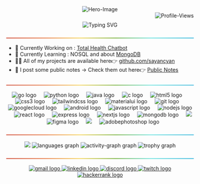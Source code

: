 <!-- Hero Image -->
<div 
  align="center">
  <img
  src="https://68.media.tumblr.com/61d4fea89f86eb4cb5a7e616d9cd4832/tumblr_owi25v6uAo1r4gsiio1_1280.gif"
  alt="Hero-Image"
  style="max-width: 100%"
  />
</div>

<!-- Profile Views -->

<div 
  style="width: 100%; height: auto; margin-bottom: 25px;">
  <img 
  src="https://komarev.com/ghpvc/?username=sayancyan&abbreviated=true"
  alt="Profile-Views"
  style="float: right"
  />
</div>

<!-- Intro-->
<div 
  align="center">
  <img
    src="https://readme-typing-svg.demolab.com?font=Outfit&size=40&duration=1000&color=F7F7F7&center=true&vCenter=true&multiline=true&repeat=false&width=700&height=150&lines=Hi%F0%9F%91%8B%2C+I'm+Sayan;Full-Stack+Developer+%26+Designer+"
    alt="Typing SVG"
    style="max-width: 100%"
    />
</div>

<img
src="resources/images/rainbow-divider.png"
/>

<!-- What's going on -->

- 🔭 Currently Working on : [Total Health Chatbot](https://github.com/sayancyan/TotalHealth-AI)
- 🌱 Currently Learning : NOSQL and about [MongoDB](https://www.mongodb.com)
- 👨‍💻 All of my projects are available here👉 [ github.com/sayancyan](https://github.com/sayancyan)
- 📢 I post some public notes -> Check them out here👉 [Public Notes](https://github.com/sayancyan/public-vault)
<!-- - 🤝 I’m looking for help with
- 👯 I’m looking to collaborate ond d -->

<img
src="resources/images/rainbow-divider.png"
/>

<!-- Skills -->

<div
align="center"
>
  <img
  src="https://cdn.jsdelivr.net/gh/devicons/devicon/icons/go/go-original.svg"
  height="40"
  alt="go logo"
  />
  <img
  width="12"
  />
  <img
  src="https://cdn.jsdelivr.net/gh/devicons/devicon/icons/python/python-original-wordmark.svg"
  height="40"
  alt="python logo"
  />
  <img
  width="12"
  />
  <img
  src="https://cdn.jsdelivr.net/gh/devicons/devicon/icons/java/java-original-wordmark.svg" height="40"
  alt="java logo"
  />
  <img
  width="12"
  />
  <img
  src="https://cdn.jsdelivr.net/gh/devicons/devicon/icons/c/c-plain.svg"
  height="40"
  alt="c logo"
  />
  <img
  width="12"
  />
  <img
  src="https://cdn.jsdelivr.net/gh/devicons/devicon/icons/html5/html5-plain-wordmark.svg"
  height="40"
  alt="html5 logo"
  />
  <img
  width="12"
  />
  <img
  src="https://cdn.jsdelivr.net/gh/devicons/devicon/icons/css3/css3-plain-wordmark.svg" height="40"
  alt="css3 logo"
  />
  <img
  width="12"
  />
  <img
  src="https://cdn.simpleicons.org/tailwindcss/06B6D4"
  height="40"
  alt="tailwindcss logo"
  />
  <img
  width="12"
  />
  <img
  src="https://cdn.jsdelivr.net/gh/devicons/devicon/icons/materialui/materialui-original.svg"
  height="40"
  alt="materialui logo"
  />
  <img
  width="12"
  />
  <img
  src="https://cdn.jsdelivr.net/gh/devicons/devicon/icons/git/git-plain-wordmark.svg"
  height="40"
  alt="git logo"
  />
  <img
  width="12"
  />
  <img
  src="https://cdn.jsdelivr.net/gh/devicons/devicon/icons/googlecloud/googlecloud-original.svg"
  height="40"
  alt="googlecloud logo"
  />
  <img
  width="12"
  />
  <img
  src="https://cdn.simpleicons.org/android/3DDC84"
  height="40"
  alt="android logo"
  />
  <img
  width="12"
  />
  <img
  src="https://cdn.simpleicons.org/javascript/F7DF1E"
  height="40"
  alt="javascript logo"
  />
  <img
  width="12"
  />
  <img
  src="https://cdn.jsdelivr.net/gh/devicons/devicon/icons/nodejs/nodejs-plain-wordmark.svg"
  height="40"
  alt="nodejs logo"
  />
  <img
  width="12"
  />
  <img
  src="https://cdn.jsdelivr.net/gh/devicons/devicon/icons/react/react-original.svg"
  height="40"
  alt="react logo"
  />
  <img
    width="12"
  />
  <img
    src="https://skillicons.dev/icons?i=express"
    height="40"
    alt="express logo"
  />
  <img
    width="12"
  />
  <img
    src="https://cdn.jsdelivr.net/gh/devicons/devicon/icons/nextjs/nextjs-original.svg"
    height="40"
    alt="nextjs logo"
  />
  <img
    width="12"
  />
  <img
    src="https://cdn.jsdelivr.net/gh/devicons/devicon/icons/mongodb/mongodb-plain-wordmark.svg"
    height="40"
    alt="mongodb logo"
  />
  <img
    width="12"
  />
  <img
    src="https://cdn.jsdelivr.net/gh/devicons/devicon/icons/mysql/mysql-original-wordmark.svg"
    height="40
    alt="mysql logo"
  />
  <img
  width="12"
  />
  <img
  src="https://skillicons.dev/icons?i=figma" 
  height="40"
  alt="figma logo"
  />
  <img
  width="12"
  />
  <img
  src="https://skillicons.dev/icons?i=ai"
  height="40
  alt="adobeillustrator-logo"
  />
  <img
  width="12"
  />
  <img
  src="https://skillicons.dev/icons?i=ps"
  height="40"
  alt="adobephotoshop logo"
  />
</div>

<img
src="resources/images/rainbow-divider.png"
/>

<!-- Stats -->
<div
align="center"
>
<img
  src="https://streak-stats.demolab.com?user=sayancyan&locale=en&mode=weekly&theme=github_dark&hide_border=true"
/>
<img
  src="https://github-readme-stats.vercel.app/api/top-langs?username=sayancyan&locale=en&hide_title=true&layout=compact&card_width=320&langs_count=5&theme=github_dark&hide_border=true"
  height=""
  alt="languages graph"
  />
<img
  src="https://github-readme-activity-graph.vercel.app/graph?username=sayancyan&theme=github-dark&hide_border=true&hide_title=true&custom_title=Activity%20Graph&area=true"
  height=""
  alt="activity-graph graph"
  />
<img
  src="https://github-profile-trophy.vercel.app?username=sayancyan&&no-bg=true&no-frame=true&column=-1"
  height=""
  alt="trophy graph"
  />
</div>

<img
src="resources/images/rainbow-divider.png"
/>

<!-- Contacts -->
<div
align="center"
>
<a
  href="https://mailto:sayancyan@gmail.com"
  target="_blank">
<img
    src="https://img.shields.io/static/v1?message=Gmail&logo=gmail&label=&color=D14836&logoColor=white&labelColor=&style=for-the-badge"
    height="35"
    alt="gmail logo"
    />
</a>
<a
  href="https://www.linkedin.com/in/sayancyan"
  target="_blank">
<img
    src="https://img.shields.io/static/v1?message=LinkedIn&logo=linkedin&label=&color=0077B5&logoColor=white&labelColor=&style=for-the-badge"
    height="35"
    alt="linkedin logo"
    />
</a>
<a
  href="https://discord.com"
  target="_blank">
<img
    src="https://img.shields.io/static/v1?message=Discord&logo=discord&label=&color=7289DA&logoColor=white&labelColor=&style=for-the-badge"
    height="35"
    alt="discord logo"
    />
</a>
<a
  href="https://www.twitch.tv/cyansayan"
  target="_blank">
<img
    src="https://img.shields.io/static/v1?message=Twitch&logo=twitch&label=&color=9146FF&logoColor=white&labelColor=&style=for-the-badge"
    height="35"
    alt="twitch logo"
    />
</a>
<a
  href="https://www.hackerrank.com/xonomorph"
  target="_blank">
<img
    src="https://img.shields.io/static/v1?message=HackerRank&logo=hackerrank&label=&color=2EC866&logoColor=white&labelColor=&style=for-the-badge"
    height="35"
    alt="hackerrank logo"
    />
</a>
</div>

<!-- ### 💰You can help me by Donating

<a href="https://buymeacoffee.com/sayancyan" target="blank"><img align="center" src="https://img.shields.io/badge/Buy%20Me%20a%20Coffee-ffdd00?style=for-the-badge&logo=buy-me-a-coffee&logoColor=black" alt="sayancyan" /></a> -->
